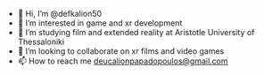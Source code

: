 - 👋 Hi, I’m @defkalion50
- 👀 I’m interested in game and xr development
- 🌱 I’m studying film and extended reality at Aristotle University of Thessaloniki
- 💞️ I’m looking to collaborate on xr films and video games
- 📫 How to reach me deucalionpapadopoulos@gmail.com

<!---
defkalion50/defkalion50 is a ✨ special ✨ repository because its `README.md` (this file) appears on your GitHub profile.
You can click the Preview link to take a look at your changes.
--->
